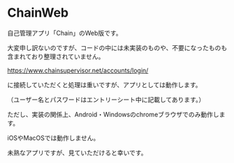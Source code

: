# ChainWeb

自己管理アプリ「Chain」のWeb版です。

大変申し訳ないのですが、コードの中には未実装のものや、不要になったものも含まれており整理されていません。

https://www.chainsupervisor.net/accounts/login/

に接続していただくと処理は重いですが、アプリとしては動作します。

（ユーザー名とパスワードはエントリーシート中に記載してあります。）

ただし、実装の関係上、Android・Windowsのchromeブラウザでのみ動作します。

iOSやMacOSでは動作しません。

未熟なアプリですが、見ていただけると幸いです。
